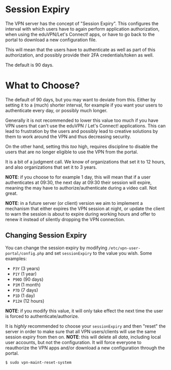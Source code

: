 # Session Expiry

The VPN server has the concept of "Session Expiry". This configures the 
interval with which users have to again perform application authorization, 
when using the eduVPN/Let's Connect! apps, or have to go back to the portal to
download a new configuration file.

This will mean that the users have to authenticate as well as part of this 
authorization, and possibly provide their 2FA credentials/token as well.

The default is 90 days.

# What to Choose?

The default of 90 days, but you may want to deviate from this. Either by 
setting it to a (much) shorter interval, for example if you want your users to
authenticate every day, or possibly much longer.

Generally it is not recommended to lower this value too much if you have VPN 
users that can't use the eduVPN / Let's Connect! applications. This can lead 
to frustration by the users and possibly lead to creative solutions by them to
work around the VPN and thus decreasing security. 

On the other hand, setting this _too_ high, requires discipline to disable the
users that are no longer eligible to use the VPN from the portal.

It is a bit of a judgment call. We know of organizations that set it to 12 
hours, and also organizations that set it to 3 years.

**NOTE**: if you choose to for example 1 day, this will mean that if a user
authenticates at 09:30, the next day at 09:30 their session will expire, 
meaning the may have to authorize/authenticate during a video call. Not great.

**NOTE**: in a future server (or client) version we aim to implement a 
mechanism that either expires the VPN session at night, or update the client 
to warn the session is about to expire during working hours and offer to renew
it instead of silently dropping the VPN connection.

## Changing Session Expiry

You can change the session expiry by modifying 
`/etc/vpn-user-portal/config.php` and set `sessionExpiry` to the value you 
wish. Some examples:

- `P3Y` (3 years)
- `P1Y` (1 year)
- `P90D` (90 days)
- `P1M` (1 month)
- `P7D` (7 days)
- `P1D` (1 day)
- `P12H` (12 hours)

**NOTE**: if you modify this value, it will only take effect the next time the 
user is forced to authenticate/authorize.

It is *highly* recommended to choose your `sessionExpiry` and then "reset" the
server in order to make sure that all VPN users/clients will use the same 
session expiry from then on. **NOTE**: this will delete all _data_, including
local user accounts, but not the configuration. It will force everyone to 
reauthorize the VPN apps and/or download a new configuration through the 
portal.

```
$ sudo vpn-maint-reset-system
```

